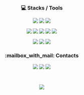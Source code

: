 <!---
![header](https://capsule-render.vercel.app/api?type=soft&color=auto&height=150&section=header&text=HyunsooKim&fontSize=70&animation=twinkling)
-->
<h3 align="center">💻 Stacks / Tools</h3> 
<p align="center">
 
<img src="https://img.shields.io/badge/python-3776AB?style=for-the-badge&logo=python&logoColor=white" />
<img src="https://img.shields.io/badge/R-276DC3?style=for-the-badge&logo=R&logoColor=white" />
<img src="https://img.shields.io/badge/SQL-A4373A?style=for-the-badge&logo=Microsoft Access&logoColor=white"/>
</p>

<p align="center">
<img src="https://img.shields.io/badge/Visualstudiocode-007ACC?style=for-the-badge&logo=Visualstudiocode&logoColor=white" /> 
<img src="https://img.shields.io/badge/Django-092E20?style=for-the-badge&logo=Django&logoColor=white" />
<img src="https://img.shields.io/badge/Git-F05032?style=for-the-badge&logo=Git&logoColor=white" />
<img src="https://img.shields.io/badge/GitHub-181717?style=for-the-badge&logo=GitHub&logoColor=white" />
<img src="https://img.shields.io/badge/Tableau-E97627?style=for-the-badge&logo=Tableau&logoColor=white" />
</p>

<p align="center">
<img src="https://img.shields.io/badge/Notion-000000?style=for-the-badge&logo=Notion&logoColor=white" />
<img src="https://img.shields.io/badge/Velog-20C997?style=for-the-badge&logo=Velog&logoColor=white" />
<img src="https://img.shields.io/badge/Slack-4A154B?style=for-the-badge&logo=Slack&logoColor=white" />  
</p>


<h3 align="center">:mailbox_with_mail: Contacts</h3> 
<p align="center">
  <a href="mailto:kimhyunsoo2952@gmail.com"><img src="https://img.shields.io/badge/Gmail-D14836?style=for-the-badge&logo=gmail&logoColor=white&link=kimhyunsoo2952@gmail.com"/></a>
  <a href="mailto:kimhyunsoo08@naver.com"><img src="https://img.shields.io/badge/Naver-03C75A?style=for-the-badge&logo=Gmail&logoColor=white&link=kimhyunsoo08@naver.com"/></a>
  <a href="https://www.linkedin.com/in/hs0813/"><img src="https://img.shields.io/badge/LinkedIn-0077B5?style=for-the-badge&logo=linkedin&logoColor=white"/></a>
</p>
<br>

<p align="center">
 <a href="https://hits.seeyoufarm.com"><img src="https://hits.seeyoufarm.com/api/count/incr/badge.svg?url=https%3A%2F%2Fgithub.com%2Fhyunsookim0813%2Fhit-counter&count_bg=%23E96BB7&title_bg=%23555555&icon=github.svg&icon_color=%23E7E7E7&title=hits&edge_flat=false"/>
</p>
<br>         


